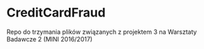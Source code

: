 # CreditCardFraud
Repo do trzymania plików związanych z projektem 3 na Warsztaty Badawcze 2 (MINI 2016/2017)
